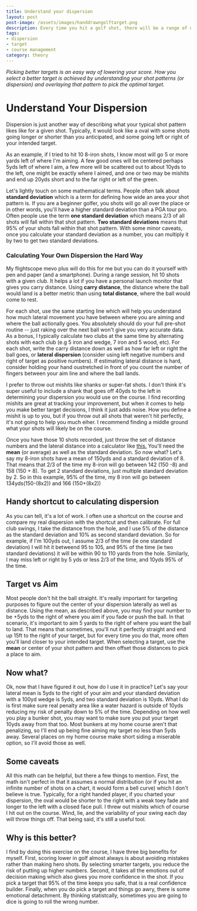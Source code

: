```yaml
---
title: Understand your dispersion
layout: post
post-image: /assets/images/handdrawngolftarget.png
description: Every time you hit a golf shot, there will be a range of outcomes for where the ball will land.  By understanding your shot pattern better, you can select better targets and avoid bad outcomes.
tags:
- dispersion
- target
- course management
category: theory
---
```

_Picking better targets is an easy way of lowering your score.  How you select a better target is achieved by understanding your shot patterns (or dispersion) and overlaying that pattern to pick the optimal target._

# Understand Your Dispersion
Dispersion is just another way of describing  what your typical shot pattern likes like for a given shot. Typically, it would look like a oval with some shots going longer or shorter than you anticipated, and some going left or right of your intended target. 

As an example, if I tried to hit 10 8-iron shots, I know most will go 5 or more yards left of where I'm aiming.  A few good ones will be centered perhaps 5yds left of where I aim, a few more will be scattered out to about 10yds to the left, one might be exactly where I aimed, and one or two may be mishits and end up 20yds short and to the far right or left of the green.

Let's lightly touch on some mathematical terms.  People often talk about **standard deviation** which is a term for defining how wide an area your shot pattern is.  If you are a beginner golfer, you shots will go all over the place or in other words, you'll have a higher standard deviation than a PGA tour pro.  Often people use the term **one standard deviation** which means 2/3 of all shots will fall within that shot pattern.  **Two standard deviations** means that 95% of your shots fall within that shot pattern. With some minor caveats, once you calculate your standard deviation as a number, you can multiply it by two to get two standard deviations.

### Calculating Your Own Dispersion the Hard Way
My flightscope mevo plus will do this for me but you can do it yourself with pen and paper (and a smartphone).  During a range session, hit 10 shots with a given club.  It helps a lot if you have a personal launch monitor that gives you carry distance.  Using **carry distance**, the distance where the ball would land is a better metric than using **total distance**, where the ball would come to rest. 

For each shot, use the same starting line which will help you understand how much lateral movement you have between where you are aiming and where the ball actionally goes.  You absolutely should do your full pre-shot routine -- just raking over the next ball won't give you very accurate data.  As a bonus, I typically calculate two clubs at the same time by alternating shots with each club (e.g 5 iron and wedge, 7 iron and 5 wood, etc).  For each shot, write the carry distance down as well as how far left or right the ball goes, or **lateral dispersion**  (consider using left negative numbers and right of target as positive numbers). If estimating lateral distance is hard, consider holding your hand oustretched in front of you count the number of fingers between your aim line and where the ball lands.

I prefer to throw out mishits like shanks or super-fat shots.  I don't think it's super useful to include a shank that goes off 40yds to the left in determining your dispersion you would use on the course.   I find recording mishits are great at tracking your improvement, but when it comes to help you make better target decisions, I think it just adds noise.  How you define a mishit is up to you, but if you throw out all shots that weren't hit perfectly, it's not going to help you much eiher.  I recommend finding a middle ground what your shots will likely be on the course.

Once you have those 10 shots recorded, just throw the set of distance numbers and the lateral distance into a calculator like [this.](https://www.standarddeviationcalculator.io/)  You'll need the **mean** (or average) as well as the standard deviation.  So now what?  Let's say my 8-iron shots have a mean of 150yds and a standard deviation of 8.  That means that 2/3 of the time my 8-iron will go between 142 (150 -8) and 158 (150 + 8).   To get 2 standard deviations, just multiple standard deviation by 2.  So in this example, 95% of the time, my 8 iron will go between 134yds(150-(8x2)) and 166 (150+(8x2))

## Handy shortcut to calculating dispersion

As you can tell, it's a lot of work. I often use a shortcut on the course and compare my real dispersion with the shortcut and then calibrate.  For full club swings, I take the distance from the hole, and I use 5% of the distance as the standard deviation and 10% as second standard deviation.  So for example, if I'm 100yds out, I assume 2/3 of the time (ie one standard deviation)  I will hit it betweend 95 to 105, and 95% of the time (ie two standard deviations)  it will be within 90 to 110 yards from the hole.  Similarly, I may miss left or right by 5 yds or less 2/3 of the time, and 10yds 95% of the time.  

## Target vs Aim

Most people don't hit the ball straight.  It's really important for targeting purposes to figure out the center of your dispersion laterally as well as distance.  Using the mean, as described above, you may find your number to be +5yds to the right of where you aim if you fade or push the ball.  In that scenario, it's important to aim 5 yards to the right of where you want the ball to land.  That means that sometimes, you'll nut it perfectly straight and end up 15ft to the right of your target, but for every time you do that, more often you'll land closer to your intended target. When selecting a target, use the **mean** or center of your shot pattern and then offset those distances to pick a place to aim.  

## Now what?

Ok, now that I have figured it out, how do I use it in practice?  Let's say your lateral mean is 5yds to the right of your aim and your standard deviation with a 100yd wedge is 5yds, and two standard deviation is 10yds.  What I do is first make sure real penalty area like a water hazard is outside of 10yds reducing my risk of penalty down to 5% of the time.  Depending on how well you play a bunker shot, you may want to make sure you put your target 10yds away from that too.  Most bunkers at my home course aren't that penalizing, so I'll end up being fine aiming my target no less than 5yds away. Several places on my home course make short siding a miserable option, so I'll avoid those as well.  

## Some caveats

All this math can be helpful, but there a few things to mention.  First, the math isn't perfect in that it assumes a normal distribution (or if you hit an infinite number of shots on a chart, it would form a bell curve) which I don't believe is true.  Typically, for a right handed player, if you charted your dispersion, the oval would be shorter to the right with a weak toey fade and longer to the left with a closed face pull.  I threw out mishits which of course I hit out on the course.  Wind, lie, and the variability of your swing each day will throw things off.  That being said, it's still a useful tool.

## Why is this better?

I find by doing this exercise on the course, I have three big benefits for myself.  First, scoring lower in golf almost always is about avoiding mistakes rather than making hero shots.  By selecting smarter targets, you reduce the risk of putting up higher numbers.  Second, it takes all the emotions out of decision making which also gives you more confidence in the shot.  If you pick a target that 95% of the time keeps you safe, that is a real confidence builder.  Finally, when you do pick a target and things go awry, there is some emotional detachment.  By thinking statistcally, sometimes you are going to dice is going to roll the wrong number.
